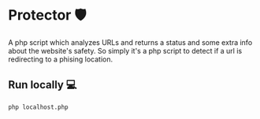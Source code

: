 # Protector 🛡️

A php script which analyzes URLs and returns a status and some extra info about the website's safety. So simply it's a php script to detect if a url is redirecting to a phising location.

## Run locally 💻

```bash
php localhost.php
```